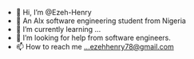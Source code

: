 - 👋 Hi, I’m @Ezeh-Henry
- 👀 An Alx software engineering student from Nigeria 
- 🌱 I’m currently learning ...
- 💞️ I’m looking for help from software engineers.
- 📫 How to reach me ...ezehhenry78@gmail.com

<!---
Ezeh-H/Ezeh-H is a ✨ special ✨ repository because its `README.md` (this file) appears on your GitHub profile.
You can click the Preview link to take a look at your changes.
--->
